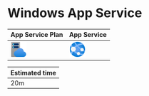 # Windows App Service

| App Service Plan                                | App Service                           |
| ----------------------------------------------- | ------------------------------------- |
| ![app-service-plan](./img/app-service-plan.svg) | ![app-service](./img/app-service.svg) |

|Estimated time|
|-|
20m|
